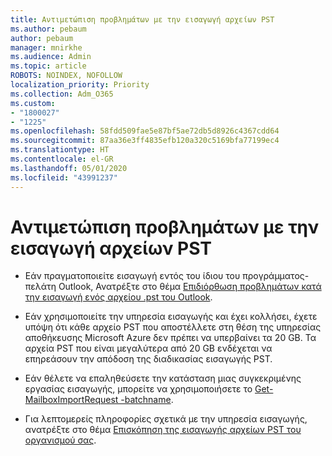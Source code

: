```yaml
---
title: Αντιμετώπιση προβλημάτων με την εισαγωγή αρχείων PST
ms.author: pebaum
author: pebaum
manager: mnirkhe
ms.audience: Admin
ms.topic: article
ROBOTS: NOINDEX, NOFOLLOW
localization_priority: Priority
ms.collection: Adm_O365
ms.custom:
- "1800027"
- "1225"
ms.openlocfilehash: 58fdd509fae5e87bf5ae72db5d8926c4367cdd64
ms.sourcegitcommit: 87aa36e3ff4835efb120a320c5169bfa77199ec4
ms.translationtype: HT
ms.contentlocale: el-GR
ms.lasthandoff: 05/01/2020
ms.locfileid: "43991237"
---
```

# <a name="troubleshooting-pst-import-issues"></a>Αντιμετώπιση προβλημάτων με την εισαγωγή αρχείων PST

- Εάν πραγματοποιείτε εισαγωγή εντός του ίδιου του προγράμματος-πελάτη Outlook, Ανατρέξτε στο θέμα [Επιδιόρθωση προβλημάτων κατά την εισαγωγή ενός αρχείου .pst του Outlook](https://support.office.com/article/Fix-problems-importing-an-Outlook-pst-file-2d2e50dc-5c36-4ab2-ab50-f1be733b3d6e).

- Εάν χρησιμοποιείτε την υπηρεσία εισαγωγής και έχει κολλήσει, έχετε υπόψη ότι κάθε αρχείο PST που αποστέλλετε στη θέση της υπηρεσίας αποθήκευσης Microsoft Azure δεν πρέπει να υπερβαίνει τα 20 GB. Τα αρχεία PST που είναι μεγαλύτερα από 20 GB ενδέχεται να επηρεάσουν την απόδοση της διαδικασίας εισαγωγής PST.

- Εάν θέλετε να επαληθεύσετε την κατάσταση μιας συγκεκριμένης εργασίας εισαγωγής, μπορείτε να χρησιμοποιήσετε το [Get-MailboxImportRequest -batchname](https://docs.microsoft.com/powershell/module/exchange/mailboxes/get-mailboximportrequest).

- Για λεπτομερείς πληροφορίες σχετικά με την υπηρεσία εισαγωγής, ανατρέξτε στο θέμα [Επισκόπηση της εισαγωγής αρχείων PST του οργανισμού σας](https://docs.microsoft.com/microsoft-365/compliance/importing-pst-files-to-office-365?view=o365-worldwide).
